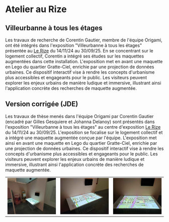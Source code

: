 # Atelier au Rize
## Villeurbanne à tous les étages
Les travaux de recherche de Corentin Gautier, membre de l'équipe Origami, ont été intégrés dans l'exposition "Villeurbanne à tous les étages" présentée au [Le Rize](https://lerize.villeurbanne.fr) du 14/11/24 au 30/09/25. 
En se concentrant sur le logement collectif, Corentin a intégré ses études sur les maquettes augmentées dans cette installation.
L'exposition met en avant une maquette en Lego du quartier Gratte-Ciel, enrichie par une projection de données urbaines. Ce dispositif interactif vise à rendre les concepts d'urbanisme plus accessibles et engageants pour le public. Les visiteurs peuvent explorer les enjeux urbains de manière ludique et immersive, illustrant ainsi l'application concrète des recherches de maquette augmentée.

## Version corrigée (JDE)
Les travaux de thèse menés dans l'équipe Origami par Corentin Gautier (encadré par Gilles Gesquiere et Johanna Delanoy) sont présentés dans l'exposition "Villeurbanne à tous les étages" au centre d'exposition [Le Rize](https://lerize.villeurbanne.fr) du 14/11/24 au 30/09/25. L'exposition se focalise sur le logement collectif et a intégré une maquette augmentée conçue par l'équipe. L'exposition met ainsi en avant une maquette en Lego du quartier Gratte-Ciel, enrichie par une projection de données urbaines. Ce dispositif interactif vise à rendre les concepts d'urbanisme plus accessibles et engageants pour le public. Les visiteurs peuvent explorer les enjeux urbains de manière ludique et immersive, illustrant ainsi l'application concrète des recherches de maquette augmentée.

||||
|----|----|----|
|![](./Rize1.jpg)|![](./Rize2.jpg)|![](./Rize3.jpg)|
